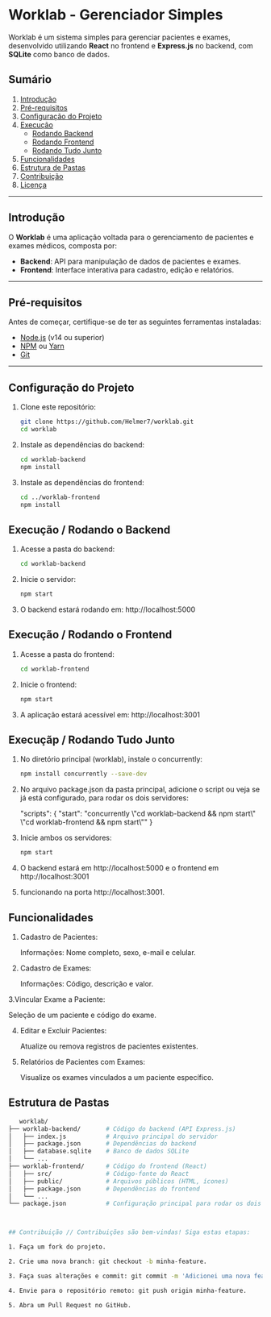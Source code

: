 # Worklab - Gerenciador Simples

Worklab é um sistema simples para gerenciar pacientes e exames, desenvolvido utilizando **React** no frontend e **Express.js** no backend, com **SQLite** como banco de dados.

## Sumário

1. [Introdução](#introdução)
2. [Pré-requisitos](#pré-requisitos)
3. [Configuração do Projeto](#configuração-do-projeto)
4. [Execução](#execução)
   - [Rodando Backend](#rodando-o-backend)
   - [Rodando Frontend](#rodando-o-frontend)
   - [Rodando Tudo Junto](#rodando-tudo-junto)
5. [Funcionalidades](#funcionalidades)
6. [Estrutura de Pastas](#estrutura-de-pastas)
7. [Contribuição](#contribuição)
8. [Licença](#licença)

---

## Introdução

O **Worklab** é uma aplicação voltada para o gerenciamento de pacientes e exames médicos, composta por:
- **Backend**: API para manipulação de dados de pacientes e exames.
- **Frontend**: Interface interativa para cadastro, edição e relatórios.

---

## Pré-requisitos

Antes de começar, certifique-se de ter as seguintes ferramentas instaladas:
- [Node.js](https://nodejs.org) (v14 ou superior)
- [NPM](https://www.npmjs.com/) ou [Yarn](https://yarnpkg.com/)
- [Git](https://git-scm.com/)

---

## Configuração do Projeto

1. Clone este repositório:
   ```bash
   git clone https://github.com/Helmer7/worklab.git
   cd worklab

2. Instale as dependências do backend:
    ```bash
    cd worklab-backend
    npm install

3. Instale as dependências do frontend:
   ```bash
   cd ../worklab-frontend
   npm install

##    Execução / Rodando o Backend

1. Acesse a pasta do backend:
   ```bash
   cd worklab-backend

3. Inicie o servidor:
   ```bash
   npm start

4. O backend estará rodando em: http://localhost:5000   


## Execução / Rodando o Frontend

1. Acesse a pasta do frontend:
   ```bash
   cd worklab-frontend

3. Inicie o frontend:
   ```bash
   npm start

4. A aplicação estará acessível em: http://localhost:3001


## Execuçãp / Rodando Tudo Junto

1. No diretório principal (worklab), instale o concurrently:
   ```bash
   npm install concurrently --save-dev

3. No arquivo package.json da pasta principal, adicione o script ou veja se já está configurado, para rodar os dois servidores:

   
    "scripts": {
  "start": "concurrently \\"cd worklab-backend && npm start\\" \\"cd worklab-frontend && npm start\\""
}

4. Inicie ambos os servidores:
   ```bash
   npm start

5. O backend estará em http://localhost:5000 e o frontend em http://localhost:3001

6. funcionando na porta http://localhost:3001.

## Funcionalidades

1. Cadastro de Pacientes:

   Informações: Nome completo, sexo, e-mail e celular.

2. Cadastro de Exames:

   Informações: Código, descrição e valor.

3.Vincular Exame a Paciente:

   Seleção de um paciente e código do exame.

4. Editar e Excluir Pacientes:

   Atualize ou remova registros de pacientes existentes.

5. Relatórios de Pacientes com Exames:

   Visualize os exames vinculados a um paciente específico.

## Estrutura de Pastas
```bash
   worklab/
├── worklab-backend/       # Código do backend (API Express.js)
│   ├── index.js           # Arquivo principal do servidor
│   ├── package.json       # Dependências do backend
│   ├── database.sqlite    # Banco de dados SQLite
│   └── ...
├── worklab-frontend/      # Código do frontend (React)
│   ├── src/               # Código-fonte do React
│   ├── public/            # Arquivos públicos (HTML, ícones)
│   ├── package.json       # Dependências do frontend
│   └── ...
└── package.json           # Configuração principal para rodar os dois servidores



## Contribuição // Contribuições são bem-vindas! Siga estas etapas:

1. Faça um fork do projeto.

2. Crie uma nova branch: git checkout -b minha-feature.

3. Faça suas alterações e commit: git commit -m 'Adicionei uma nova feature'.

4. Envie para o repositório remoto: git push origin minha-feature.

5. Abra um Pull Request no GitHub.

